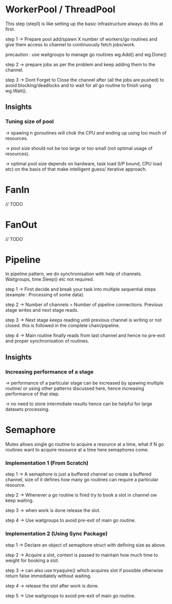 # WorkerPool / ThreadPool

This step (step1) is like setting up the basic infrastructure always do this at first.

step 1 -> Prepare pool add/spawn X number of workers/go routines and give them access to channel to continuously fetch jobs/work.

precaution : use waitgroups to manage go routines wg.Add() and wg.Done()

step 2 -> prepare jobs as per the problem and keep adding them to the channel.

step 3 -> Dont Forget to Close the channel after (all the jobs are pushed) to avoid blocking/deadlocks and to wait for all go routine to finish using wg.Wait().

## Insights

### Tuning size of pool
-> spawing n goroutines will chok the CPU and ending up using too much of resources.

-> pool size should not be too large or too small (not optimal usage of resources).

-> optimal pool size depends on hardware, task load (I/P bound, CPU load etc) on the basis of that make intelligent guess/ iterative approach.

# FanIn
// TODO

# FanOut
// TODO

# Pipeline

In pipeline pattern, we do synchronisation with help of channels. Waitgroups, time.Sleep() etc not required.

step 1 -> First decide and break your task into multiple sequential steps (example : Processing of some data).

step 2 -> Number of channels = Number of pipeline connections. Previous stage writes and next stage reads.

step 3 -> Next stage keeps reading until previous channel is writing or not closed. this is followed in the complete chain/pipeline.

step 4 -> Main routine finally reads from last channel and hence no pre-exit and proper synchronisation of routines.

## Insights

### Increasing performance of a stage

-> performance of a particular stage can be increased by spawing multiple routine/ or using other patterns discussed here, hence increasing performance of that step.

-> no need to store intermidiate results hence can be helpful for large datasets processing.

# Semaphore

Mutex allows single go routine to acquire a resource at a time, what if N go routines want to acquire resource at a time here semaphores come.

### Implementation 1 (From Scratch)

step 1 -> A semaphore is just a buffered channel so create a buffered channel, size of it defines how many go routines can require a particular resource.

step 2 -> Whenever a go routine is fired try to book a slot in channel ow keep waiting.

step 3 -> when work is done release the slot.

step 4 -> Use waitgroups to avoid pre-exit of main go routine.

### Implementation 2 (Using Sync Package)

step 1 -> Declare an object of semaphore struct with defining size as above.

step 2 -> Acquire a slot, context is passed to maintain how much time to weight for booking a slot.

step 3 -> can also use tryaquire() which acquires slot if possible otherwise return false immediately without waiting.

step 4 -> release the slot after work is done.

step 5 -> Use waitgroups to avoid pre-exit of main go routine.
